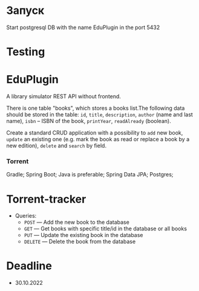 # Запуск

Start postgresql DB with the name EduPlugin in the port 5432

# Testing


# EduPlugin

A library simulator REST API without frontend.

There is one table "books", which stores a books list.The following data should be stored in the table:
`id`, `title`, `description`, `author` (name and last name), `isbn` – ISBN of the book, `printYear`, `readAlready` (boolean).

Create a standard CRUD application with a possibility to `add` new book, `update` an existing one 
(e.g. mark the book as read or replace a book by a new edition), `delete` and `search` by field.

### Torrent

  Gradle;
  Spring Boot;
  Java is preferable;
  Spring Data JPA;
  Postgres;

# Torrent-tracker

* Queries:
    * `POST` — Add the new book to the database
    * `GET` — Get books with specific title/id in the database or all books
    * `PUT` — Update the existing book in the database
    * `DELETE` — Delete the  book from the database

# Deadline 

* 30.10.2022
